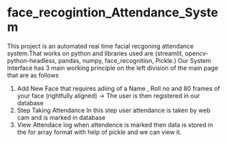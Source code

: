 # face_recogintion_Attendance_System

This project is an automated real time facial recgoning attendance system.That works on python and libraries used are (streamlit, opencv-python-headless,  pandas, numpy, face_recognition, Pickle.)
Our System Interface has 3 main working principle on the left division of the main page that are as follows 
1. Add New Face that requires adiing of a Name , Roll no and 80 frames of your face (rightfully aligned) -> The user is then registered in our database 
2. Step Taking Attendance In this step user attendance is taken by web cam and is marked in database  
3. View Attendace log when attendence is marked then data is stored in the for array format with help of pickle and we can view it.

